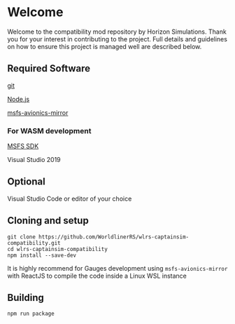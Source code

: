 # Welcome
 
 Welcome to the compatibility mod repository by Horizon Simulations. Thank you for your interest in contributing to the project. Full details and guidelines on how to ensure this project is managed well are described below.

 ## Required Software

 [git](https://git-scm.com/downloads)
 
 [Node.js](https://nodejs.org/en/)

[msfs-avionics-mirror](https://microsoft.github.io/msfs-avionics-mirror/docs/framework/)

### For WASM development

[MSFS SDK](https://docs.flightsimulator.com/html/Introduction/Introduction.htm)

Visual Studio 2019

## Optional

Visual Studio Code or editor of your choice

## Cloning and setup

```
git clone https://github.com/WorldlinerRS/wlrs-captainsim-compatibility.git
cd wlrs-captainsim-compatibility
npm install --save-dev
```

It is highly recommend for Gauges development using `msfs-avionics-mirror` with ReactJS to compile the code inside a Linux WSL instance

## Building

```
npm run package
```


